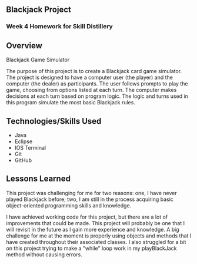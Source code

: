 ## Blackjack Project

### Week 4 Homework for Skill Distillery

## Overview

Blackjack Game Simulator

The purpose of this project is to create a Blackjack card game simulator. The project is designed to have a computer user (the player) and the computer (the dealer) as participants. The user follows prompts to play the game, choosing from options listed at each turn. The computer makes decisions at each turn based on program logic. The logic and turns used in this program simulate the most basic Blackjack rules.

## Technologies/Skills Used

* Java
* Eclipse
* IOS Terminal
* Git
* GitHub

## Lessons Learned

This project was challenging for me for two reasons: one, I have never played Blackjack before; two, I am still in the process acquiring basic object-oriented programming skills and knowledge. 

I have achieved working code for this project, but there are a lot of improvements that could be made. This project will probably be one that I will revisit in the future as I gain more experience and knowledge. A big challenge for me at the moment is properly using objects and methods that I have created throughout their associated classes. I also struggled for a bit on this project trying to make a "while" loop work in my playBlackJack method without causing errors. 


